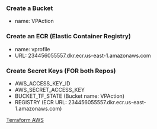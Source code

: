 ### Create a Bucket

- name: VPAction

### Create an ECR (Elastic Container Registry)

- name: vprofile
- URL: 234456055557.dkr.ecr.us-east-1.amazonaws.com

### Create Secret Keys (FOR both Repos)

- AWS_ACCESS_KEY_ID
- AWS_SECRET_ACCESS_KEY
- BUCKET_TF_STATE (Bucket name: VPAction)
- REGISTRY (ECR URL: 234456055557.dkr.ecr.us-east-1.amazonaws.com)

[Terraform AWS](https://registry.terraform.io/providers/hashicorp/aws/latest/docs)
